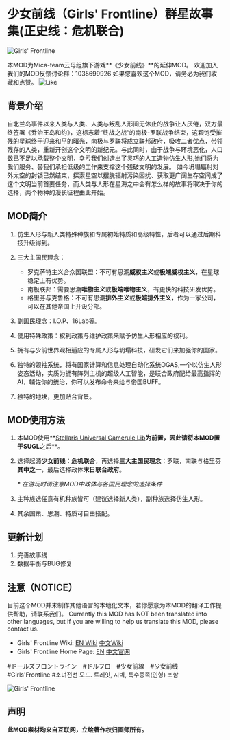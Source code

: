 # 少女前线（Girls' Frontline）群星故事集(正史线：危机联合)

![Girls' Frontline](https://steamuserimages-a.akamaihd.net/ugc/999179427488511854/8858B1D211E33DF35B98382466A4AF94CD94666A/)

本MOD为Mica-team云母组旗下游戏**《少女前线》**的延伸MOD。
欢迎加入我们的MOD反馈讨论群：1035699926
如果您喜欢这个MOD，请务必为我们收藏和点赞。
![Like](https://i.imgur.com/fVVaDCS.gif[/img)



## 背景介绍

自北兰岛事件以来人类与人类、人类与叛乱人形间无休止的战争让人厌倦，双方最终签署《乔治王岛和约》，这标志着“终战之战“的南极-罗联战争结束，这颗饱受摧残的星球终于迎来和平的曙光，南极与罗联将成立联邦政府，吸收二者优点，带领残存的人类，重新开创这个文明的新纪元。与此同时，由于战争与环境恶化，人口数已不足以承载整个文明，幸亏我们创造出了灵巧的人工造物仿生人形,她们将为我们服务、替我们承担低级的工作来支撑这个残破文明的发展。
如今坍塌辐射对外太空的封锁已然结束，探索星空以摆脱辐射污染困扰、获取更广阔生存空间成了这个文明当前首要任务，而人类与人形在星海之中会有怎么样的故事将取决于你的选择，两个物种的漫长征程由此开始。



## MOD简介

1. 仿生人形与新人类特殊种族和专属初始特质和高级特性，后者可以通过后期科技升级得到。

2. 三大主国民理念：
   + 罗克萨特主义合众国联盟：不可有思潮**威权主义**或**极端威权主义**，在星球稳定上有优势。
   + 南极联邦：需要思潮**唯物主义**或**极端唯物主义**，有更快的科技研发优势。
   + 格里芬与克鲁格：不可有思潮**排外主义**或**极端排外主义**，作为一家公司，可以在其他帝国上开设分部。
   
3. 副国民理念：I.O.P、16Lab等。

4. 使用特殊政策：权利政策与维护政策来赋予仿生人形相应的权利。

5. 拥有与少前世界观相适应的专属人形与坍塌科技，研发它们来加强你的国家。

6. 独特的领袖系统，将有国家计算和信息处理自动化系统OGAS,一个以仿生人形姿态活动，实质为拥有阵列主机的超级人工智能，是联合政府配给最高指挥的AI，辅佐你的统治，你可以发布命令来给与帝国BUFF。

7. 独特的地块，更加贴合背景。

   

## MOD使用方法

1. 本MOD使用**[Stellaris Universal Gamerule Lib](https://steamcommunity.com/workshop/filedetails/?id=2797095333)**为前置，因此请将本MOD置于SUGL**之后**。

1. 选择起源**少女前线：危机联合**，再选择**三大主国民理念**：罗联，南联与格里芬**其中之一**，最后选择政体**末日联合政府**。

   _* 在游玩时请注意MOD中政体与各国民理念的选择条件_

2. 主种族选任意有机种族皆可（建议选择新人类），副种族选择仿生人形。

3. 其余国策、思潮、特质可自由搭配。

   

## 更新计划

1. 完善故事线
2. 数据平衡与BUG修复




## 注意（NOTICE）

目前这个MOD并未制作其他语言的本地化文本，若你愿意为本MOD的翻译工作提供帮助，请联系我们。
Currently this MOD has NOT been translated into other languages, but if you are willing to help us translate this MOD, please contact us.

+ Girls' Frontline Wiki: [EN Wiki](https://iopwiki.com/wiki/Girls'_Frontline_Wiki)  [中文Wiki](url=http://www.gfwiki.org/)
+ Girls' Frontline Home Page: [EN](http://gf.sunborngame.com/)  [中文官网](https://gf-cn.sunborngame.com/)

#ドールズフロントライン　#ドルフロ　#少女前線　#少女前线　#Girls'Frontline  #소녀전선 모드. 트레잇, 시빅, 특수종족(인형) 포함

![Girls' Frontline](https://steamuserimages-a.akamaihd.net/ugc/999179427488514475/32BE0F3B7FE1AE7CCBE900496407CE9F5F1A9854/)

## 声明

**此MOD素材均来自互联网，立绘著作权归画师所有。**